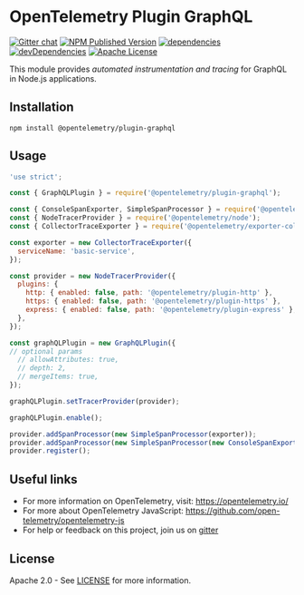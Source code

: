 # OpenTelemetry Plugin GraphQL

[![Gitter chat][gitter-image]][gitter-url]
[![NPM Published Version][npm-img]][npm-url]
[![dependencies][dependencies-image]][dependencies-url]
[![devDependencies][devDependencies-image]][devDependencies-url]
[![Apache License][license-image]][license-image]

This module provides *automated instrumentation and tracing* for GraphQL in Node.js applications.

## Installation

```shell script
npm install @opentelemetry/plugin-graphql
```

## Usage

```js
'use strict';

const { GraphQLPlugin } = require('@opentelemetry/plugin-graphql');

const { ConsoleSpanExporter, SimpleSpanProcessor } = require('@opentelemetry/tracing');
const { NodeTracerProvider } = require('@opentelemetry/node');
const { CollectorTraceExporter } = require('@opentelemetry/exporter-collector');

const exporter = new CollectorTraceExporter({
  serviceName: 'basic-service',
});

const provider = new NodeTracerProvider({
  plugins: {
    http: { enabled: false, path: '@opentelemetry/plugin-http' },
    https: { enabled: false, path: '@opentelemetry/plugin-https' },
    express: { enabled: false, path: '@opentelemetry/plugin-express' },
  },
});

const graphQLPlugin = new GraphQLPlugin({
// optional params
  // allowAttributes: true,
  // depth: 2,
  // mergeItems: true,
});

graphQLPlugin.setTracerProvider(provider);

graphQLPlugin.enable();

provider.addSpanProcessor(new SimpleSpanProcessor(exporter));
provider.addSpanProcessor(new SimpleSpanProcessor(new ConsoleSpanExporter()));
provider.register();

```

## Useful links

- For more information on OpenTelemetry, visit: <https://opentelemetry.io/>
- For more about OpenTelemetry JavaScript: <https://github.com/open-telemetry/opentelemetry-js>
- For help or feedback on this project, join us on [gitter][gitter-url]

## License

Apache 2.0 - See [LICENSE][license-url] for more information.

[gitter-image]: https://badges.gitter.im/open-telemetry/opentelemetry-js.svg
[gitter-url]: https://gitter.im/open-telemetry/opentelemetry-node?utm_source=badge&utm_medium=badge&utm_campaign=pr-badge&utm_content=badge
[license-url]: https://github.com/open-telemetry/opentelemetry-js/blob/master/LICENSE
[license-image]: https://img.shields.io/badge/license-Apache_2.0-green.svg?style=flat
[dependencies-image]: https://david-dm.org/open-telemetry/opentelemetry-js/status.svg?path=packages/opentelemetry-plugin-graphql
[dependencies-url]: https://david-dm.org/open-telemetry/opentelemetry-js?path=packages%2Fopentelemetry-plugin-graphql
[devDependencies-image]: https://david-dm.org/open-telemetry/opentelemetry-js/dev-status.svg?path=packages/opentelemetry-plugin-graphql
[devDependencies-url]: https://david-dm.org/open-telemetry/opentelemetry-js?path=packages%2Fopentelemetry-plugin-graphql&type=dev
[npm-url]: https://www.npmjs.com/package/@opentelemetry/plugin-graphql
[npm-img]: https://badge.fury.io/js/%40opentelemetry%2Fplugin-graphql.svg
